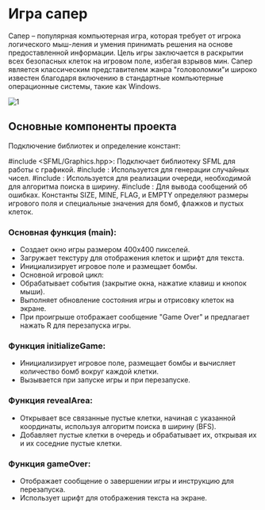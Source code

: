 # Игра сапер

Сапер – популярная компьютерная игра, которая требует от игрока логического мыш-ления и умения принимать решения на основе предоставленной информации.
Цель игры заключается в раскрытии всех безопасных клеток на игровом поле, избегая взрывов мин. Сапер является классическим представителем жанра "головоломки"и широко известен благодаря включению в стандартные компьютерные операционные системы, такие как Windows.

![1](https://github.com/user-attachments/assets/7b91d604-31d8-445b-908e-feb92b50bb30)

## Основные компоненты проекта
Подключение библиотек и определение констант:

#include <SFML/Graphics.hpp>: Подключает библиотеку SFML для работы с графикой.
#include <ctime>: Используется для генерации случайных чисел.
#include <queue>: Используется для реализации очереди, необходимой для алгоритма поиска в ширину.
#include <iostream>: Для вывода сообщений об ошибках.
Константы SIZE, MINE, FLAG, и EMPTY определяют размеры игрового поля и специальные значения для бомб, флажков и пустых клеток.

### Основная функция (main):

- Создает окно игры размером 400x400 пикселей.
- Загружает текстуру для отображения клеток и шрифт для текста.
- Инициализирует игровое поле и размещает бомбы.
- Основной игровой цикл:
- Обрабатывает события (закрытие окна, нажатие клавиш и кнопок мыши).
- Выполняет обновление состояния игры и отрисовку клеток на экране.
- При проигрыше отображает сообщение "Game Over" и предлагает нажать R для перезапуска игры.

### Функция initializeGame:

- Инициализирует игровое поле, размещает бомбы и вычисляет количество бомб вокруг каждой клетки.
- Вызывается при запуске игры и при перезапуске.

###  Функция revealArea:

- Открывает все связанные пустые клетки, начиная с указанной координаты, используя алгоритм поиска в ширину (BFS).
- Добавляет пустые клетки в очередь и обрабатывает их, открывая их и их соседние пустые клетки.

###  Функция gameOver:

- Отображает сообщение о завершении игры и инструкцию для перезапуска.
- Использует шрифт для отображения текста на экране.
